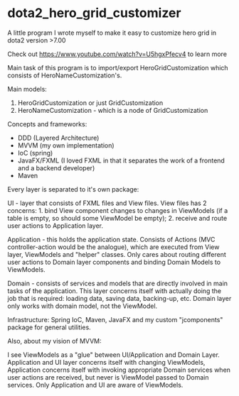 # dota2_hero_grid_customizer

A little program I wrote myself to make it easy to customize hero grid in dota2 version >7.00

Check out https://www.youtube.com/watch?v=U5hgxPfecv4 to learn more

Main task of this program is to import/export HeroGridCustomization which consists of HeroNameCustomization's.

Main models:
1. HeroGridCustomization or just GridCustomization
2. HeroNameCustomization - which is a node of GridCustomization

Concepts and frameworks:
* DDD (Layered Architecture)
* MVVM (my own implementation)
* IoC (spring)
* JavaFX/FXML (I loved FXML in that it separates the work of a frontend and a backend developer)
* Maven

Every layer is separated to it's own package:

UI - layer that consists of FXML files and View files. View files has 2 concerns: 1. bind View component changes
to changes in ViewModels (if a table is empty, so should some ViewModel be empty); 2. receive and route user actions to
Application layer.

Application - this holds the application state. Consists of Actions (MVC controller-action would be the analogue),
which are executed from View layer, ViewModels and "helper" classes. Only cares about routing different user actions
to Domain layer components and binding Domain Models to ViewModels.

Domain - consists of services and models that are directly involved in main tasks of the application. This layer
concerns itself with actually doing the job that is required: loading data, saving data, backing-up, etc. Domain layer
only works with domain model, not the ViewModel.

Infrastructure: Spring IoC, Maven, JavaFX and my custom "jcomponents" package for general utilities.

Also, about my vision of MVVM:

I see ViewModels as a "glue" between UI/Application and Domain Layer. Application and UI layer concerns itself with
changing ViewModels, Application concerns itself with invoking appropriate Domain services when user actions are
received, but never is ViewModel passed to Domain services. Only Application and UI are aware of ViewModels.
